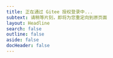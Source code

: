 ```yaml
---
title: 正在通过 Gitee 授权登录中...
subtext: 请稍等片刻，即将为您重定向到原页面
layout: Headline
search: false
outline: false
aside: false
docHeader: false
---
```

